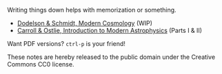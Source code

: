 Writing things down helps with memorization or something.

- [Dodelson & Schmidt, Modern Cosmology](modern-cosmology) (WIP)
- [Carroll & Ostlie, Introduction to Modern Astrophysics](intro-to-modern-astrophysics) (Parts I & II)

Want PDF versions? `ctrl-p` is your friend!

These notes are hereby released to the public domain under the Creative Commons CC0 license.
